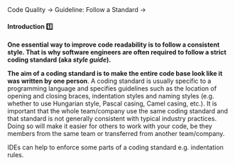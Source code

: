 <link rel="stylesheet" href="{{baseUrl}}/css/textbook.css">

<div class="website-content">

<div id="path">Code Quality &rarr; Guideline: Follow a Standard &rarr;</div>

<div id="title">

#### Introduction :one:

</div>

<div id="body">

**One essential way to improve code readability is to follow a consistent style. That is why software engineers are often required to follow a strict coding standard (aka _style guide_).**

**The aim of a coding standard is to make the entire code base look like it was written by one person**. A coding standard is usually specific to a programming language and specifies guidelines such as the location of opening and closing braces, indentation styles and naming styles (e.g. whether to use Hungarian style, Pascal casing, Camel casing, etc.). It is important that the whole team/company use the same coding standard and that standard is not generally consistent with typical industry practices. Doing so will make it easier for others to work with your code, be they members from the same team or transferred from another team/company. 

<tip-box type="tip"> 

IDEs can help to enforce some parts of a coding standard e.g. indentation rules.

</tip-box>

</div>

<div id="extras">

<include src="exercises.md" />

<div>

</div>
